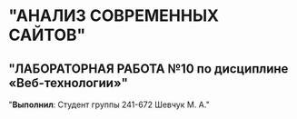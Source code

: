 # "АНАЛИЗ СОВРЕМЕННЫХ САЙТОВ"
## "ЛАБОРАТОРНАЯ РАБОТА №10 по дисциплине «Веб-технологии»"
"**Выполнил**: Студент группы 241-672 Шевчук М. А."

